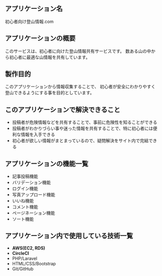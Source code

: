 
## アプリケーション名
初心者向け登山情報.com

## アプリケーションの概要
このサービスは、初心者に向けた登山情報共有サービスです。 
数ある山の中から初心者に最適な山情報を共有しています。

## 製作目的
このアプリケーションから情報収集することで、
初心者が安全にわかりやすく登山できるようにする事を目的としています。

## このアプリケーションで解決できること

- 投稿者が危険情報などを共有することで、事前に危険性を知ることができる
- 投稿者がわかりづらい事や迷った情報を共有することで、特に初心者には便利な情報を入手できる
- 初心者が欲しい情報がまとまっているので、疑問解決をサイト内で完結できる

## アプリケーションの機能一覧
- 記事投稿機能
- バリデーション機能
- ログイン機能
- 写真アップロード機能
- いいね機能
- コメント機能
- ページネーション機能
- ソート機能

## アプリケーション内で使用している技術一覧

- **AWS(EC2, RDS)**
- **CircleCI**
- PHP/Laravel
- HTML/CSS/Bootstrap
- Git/GitHub
